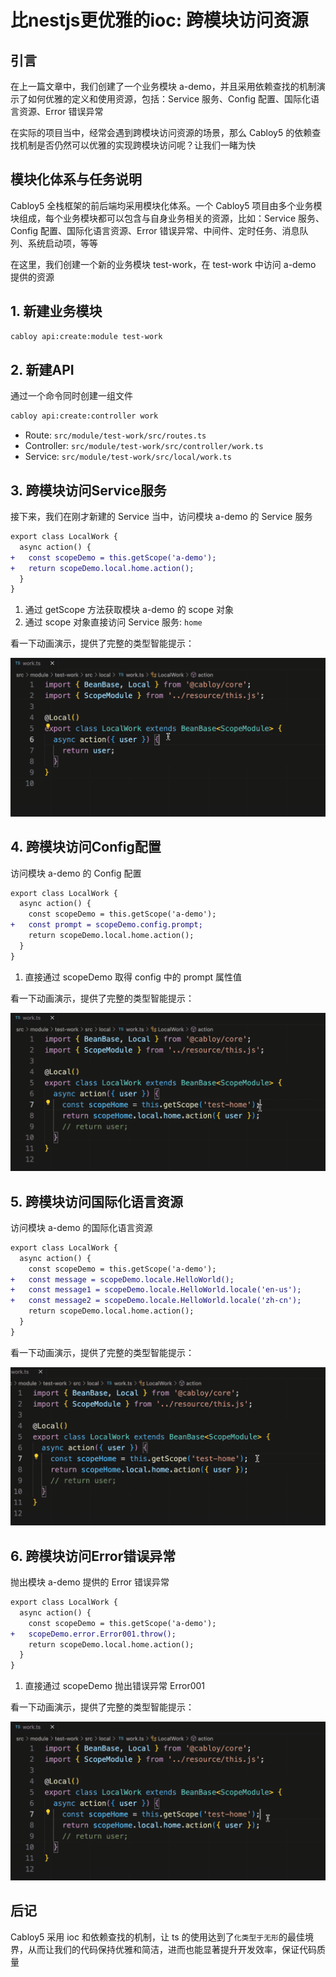 # 比nestjs更优雅的ioc: 跨模块访问资源

## 引言

在上一篇文章中，我们创建了一个业务模块 a-demo，并且采用依赖查找的机制演示了如何优雅的定义和使用资源，包括：Service 服务、Config 配置、国际化语言资源、Error 错误异常

在实际的项目当中，经常会遇到跨模块访问资源的场景，那么 Cabloy5 的依赖查找机制是否仍然可以优雅的实现跨模块访问呢？让我们一睹为快

## 模块化体系与任务说明

Cabloy5 全栈框架的前后端均采用模块化体系。一个 Cabloy5 项目由多个业务模块组成，每个业务模块都可以包含与自身业务相关的资源，比如：Service 服务、Config 配置、国际化语言资源、Error 错误异常、中间件、定时任务、消息队列、系统启动项，等等

在这里，我们创建一个新的业务模块 test-work，在 test-work 中访问 a-demo 提供的资源

## 1. 新建业务模块

```bash
cabloy api:create:module test-work
```

## 2. 新建API

通过一个命令同时创建一组文件

```bash
cabloy api:create:controller work
```

- Route: `src/module/test-work/src/routes.ts`
- Controller: `src/module/test-work/src/controller/work.ts`
- Service: `src/module/test-work/src/local/work.ts`

## 3. 跨模块访问Service服务

接下来，我们在刚才新建的 Service 当中，访问模块 a-demo 的 Service 服务

```diff
export class LocalWork {
  async action() {
+   const scopeDemo = this.getScope('a-demo');
+   return scopeDemo.local.home.action();
  }
}
```

1. 通过 getScope 方法获取模块 a-demo 的 scope 对象
2. 通过 scope 对象直接访问 Service 服务: `home`

看一下动画演示，提供了完整的类型智能提示：

![跨模块访问资源：Service服务](./images/cross-module-localbean.gif)

## 4. 跨模块访问Config配置

访问模块 a-demo 的 Config 配置

```diff
export class LocalWork {
  async action() {
    const scopeDemo = this.getScope('a-demo');
+   const prompt = scopeDemo.config.prompt;
    return scopeDemo.local.home.action();
  }
}
```

1. 直接通过 scopeDemo 取得 config 中的 prompt 属性值

看一下动画演示，提供了完整的类型智能提示：

![跨模块访问资源：config配置](./images/cross-module-config.gif)

## 5. 跨模块访问国际化语言资源

访问模块 a-demo 的国际化语言资源

```diff
export class LocalWork {
  async action() {
    const scopeDemo = this.getScope('a-demo');
+   const message = scopeDemo.locale.HelloWorld();
+   const message1 = scopeDemo.locale.HelloWorld.locale('en-us');
+   const message2 = scopeDemo.locale.HelloWorld.locale('zh-cn');
    return scopeDemo.local.home.action();
  }
}
```

看一下动画演示，提供了完整的类型智能提示：

![跨模块访问资源：国际化语言资源](./images/cross-module-locale.gif)

## 6. 跨模块访问Error错误异常

抛出模块 a-demo 提供的 Error 错误异常

```diff
export class LocalWork {
  async action() {
    const scopeDemo = this.getScope('a-demo');
+   scopeDemo.error.Error001.throw();
    return scopeDemo.local.home.action();
  }
}
```

1. 直接通过 scopeDemo 抛出错误异常 Error001

看一下动画演示，提供了完整的类型智能提示：

![跨模块访问资源：Error错误异常](./images/cross-module-error.gif)

## 后记

Cabloy5 采用 ioc 和依赖查找的机制，让 ts 的使用达到了`化类型于无形`的最佳境界，从而让我们的代码保持优雅和简洁，进而也能显著提升开发效率，保证代码质量

